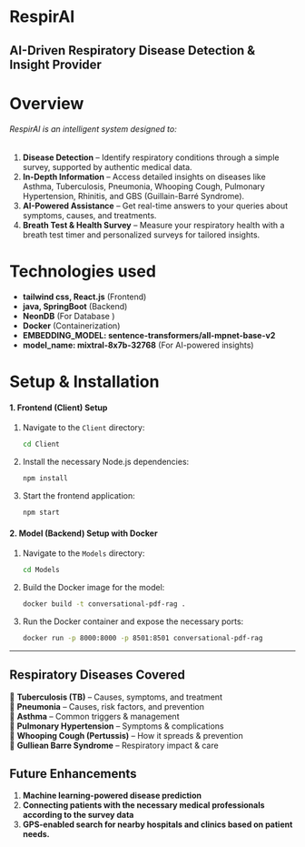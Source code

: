 # RespirAI 
## AI-Driven Respiratory Disease Detection & Insight Provider

# Overview
###### RespirAI is an intelligent system designed to:
1. **Disease Detection** – Identify respiratory conditions through a simple survey, supported by authentic medical data.
2. **In-Depth Information** – Access detailed insights on diseases like Asthma, Tuberculosis, Pneumonia, Whooping Cough, Pulmonary Hypertension, Rhinitis, and GBS (Guillain-Barré Syndrome).
3. **AI-Powered Assistance** – Get real-time answers to your queries about symptoms, causes, and treatments.
4. **Breath Test & Health Survey** – Measure your respiratory health with a breath test timer and personalized surveys for tailored insights.
 
 # Technologies used
 - **tailwind css, React.js** (Frontend)  
- **java, SpringBoot** (Backend)  
- **NeonDB** (For Database )  
- **Docker** (Containerization)  
- **EMBEDDING_MODEL: sentence-transformers/all-mpnet-base-v2**
-  **model_name: mixtral-8x7b-32768** (For AI-powered insights)

  #  **Setup & Installation** 
#### 1. **Frontend (Client) Setup**

1. Navigate to the `Client` directory:
   ```bash
   cd Client
   ```

2. Install the necessary Node.js dependencies:
   ```bash
   npm install
   ```

3. Start the frontend application:
   ```bash
   npm start
   ```

#### 2. **Model (Backend) Setup with Docker**

1. Navigate to the `Models` directory:
   ```bash
   cd Models
   ```

2. Build the Docker image for the model:
   ```bash
   docker build -t conversational-pdf-rag .
   ```

3. Run the Docker container and expose the necessary ports:
   ```bash
   docker run -p 8000:8000 -p 8501:8501 conversational-pdf-rag
   ```

---

##  **Respiratory Diseases Covered**  
🔹 **Tuberculosis (TB)** – Causes, symptoms, and treatment  
🔹 **Pneumonia** – Causes, risk factors, and prevention  
🔹 **Asthma** – Common triggers & management  
🔹 **Pulmonary Hypertension** – Symptoms & complications  
🔹 **Whooping Cough (Pertussis)** – How it spreads & prevention  
🔹 **Gulliean Barre Syndrome** – Respiratory impact & care 

##  **Future Enhancements**  
1. **Machine learning-powered disease prediction**  
2. **Connecting patients with the necessary medical professionals according to the survey data**  
3. **GPS-enabled search for nearby hospitals and clinics based on patient needs.**
